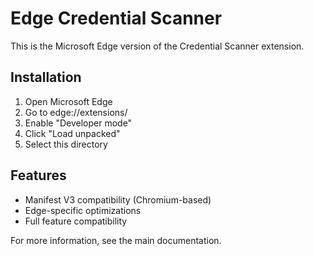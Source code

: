 # Edge Credential Scanner

This is the Microsoft Edge version of the Credential Scanner extension.

## Installation
1. Open Microsoft Edge
2. Go to edge://extensions/
3. Enable "Developer mode"
4. Click "Load unpacked"
5. Select this directory

## Features
- Manifest V3 compatibility (Chromium-based)
- Edge-specific optimizations
- Full feature compatibility

For more information, see the main documentation.
